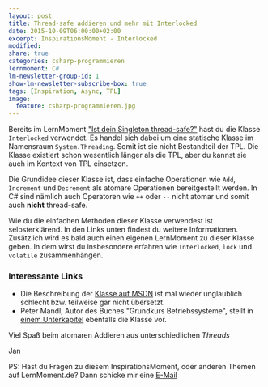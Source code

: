 ```yaml
---
layout: post
title: Thread-safe addieren und mehr mit Interlocked
date: 2015-10-09T06:00:00+02:00
excerpt: InspirationsMoment - Interlocked
modified:
share: true
categories: csharp-programmieren
lernmoment: C#
lm-newsletter-group-id: 1
show-lm-newsletter-subscribe-box: true
tags: [Inspiration, Async, TPL]
image:
  feature: csharp-programmieren.jpg
---
```


Bereits im LernMoment ["Ist dein Singleton thread-safe?"](/csharp-programmieren/ist-dein-singleton-thread-safe/) hast du die Klasse `Interlocked` verwendet. Es handel sich dabei um eine statische Klasse im Namensraum `System.Threading`. Somit ist sie nicht Bestandteil der TPL. Die Klasse existiert schon wesentlich länger als die TPL, aber du kannst sie auch im Kontext von TPL einsetzen.

Die Grundidee dieser Klasse ist, dass einfache Operationen wie `Add`, `Increment` und `Decrement` als atomare Operationen bereitgestellt werden. In C# sind nämlich auch Operatoren wie `++` oder `--` nicht atomar und somit auch **nicht** thread-safe.

Wie du die einfachen Methoden dieser Klasse verwendest ist selbsterklärend. In den Links unten findest du weitere Informationen. Zusätzlich wird es bald auch einen eigenen LernMoment zu dieser Klasse geben. In dem wirst du insbesondere erfahren wie `Interlocked`, `lock` und `volatile` zusammenhängen.

### Interessante Links 

-	Die Beschreibung der [Klasse auf MSDN](https://msdn.microsoft.com/de-de/library/system.threading.interlocked(v=vs.110).aspx) ist mal wieder unglaublich schlecht bzw. teilweise gar nicht übersetzt.
-	Peter Mandl, Autor des Buches "Grundkurs Betriebssysteme", stellt in [einem Unterkapitel](https://books.google.de/books?id=T5SLBAAAQBAJ&pg=PA193&lpg=PA193&dq=c%23+Interlocked&source=bl&ots=4UaTs3rUwz&sig=aXZtk6hFlQ3n4-4uJ1CEzwkauJc&hl=de&sa=X&ved=0CE8Q6AEwCWoVChMImp-YnNS0yAIVwekUCh2UYgnB#v=onepage&q=c%23%20Interlocked&f=false) ebenfalls die Klasse vor.

Viel Spaß beim atomaren Addieren aus unterschiedlichen *Threads*

Jan


PS: Hast du Fragen zu diesem InspirationsMoment, oder anderen Themen auf LernMoment.de? Dann schicke mir eine [E-Mail](mailto:jan@lernmoment.de)
